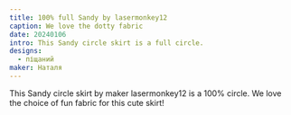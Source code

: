 ```yaml
---
title: 100% full Sandy by lasermonkey12
caption: We love the dotty fabric
date: 20240106
intro: This Sandy circle skirt is a full circle.
designs:
  - піщаний
maker: Наталя
---
```


This Sandy circle skirt by maker lasermonkey12 is a 100% circle. We love the choice of fun fabric for this cute skirt!
